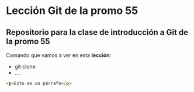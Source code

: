 # Lección Git de la promo 55

## Repositorio para la clase de introducción a Git de la promo 55

Comando que vamos a ver en esta **lección**:

- git clone <url>
- ....

```html
<p>Esto es un párrafo</p>
```

